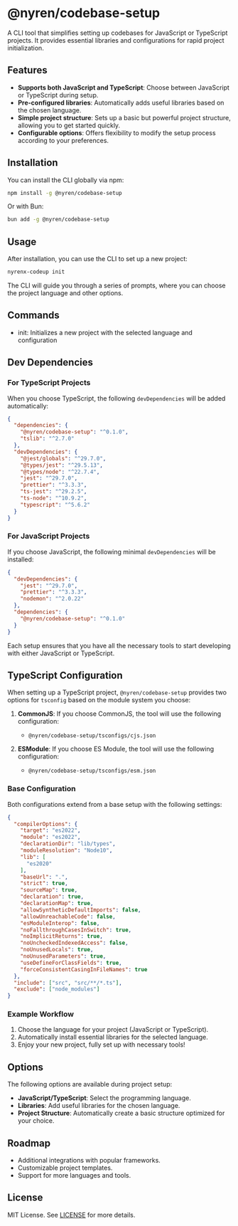 # @nyren/codebase-setup

A CLI tool that simplifies setting up codebases for JavaScript or TypeScript projects. It provides essential libraries and configurations for rapid project initialization.

## Features

- **Supports both JavaScript and TypeScript**: Choose between JavaScript or TypeScript during setup.
- **Pre-configured libraries**: Automatically adds useful libraries based on the chosen language.
- **Simple project structure**: Sets up a basic but powerful project structure, allowing you to get started quickly.
- **Configurable options**: Offers flexibility to modify the setup process according to your preferences.

## Installation

You can install the CLI globally via npm:

```bash
npm install -g @nyren/codebase-setup
```

Or with Bun:

```bash
bun add -g @nyren/codebase-setup
```

## Usage

After installation, you can use the CLI to set up a new project:

```bash
nyrenx-codeup init
```

The CLI will guide you through a series of prompts, where you can choose the project language and other options.

## Commands

- init: Initializes a new project with the selected language and configuration

## Dev Dependencies

### For TypeScript Projects

When you choose TypeScript, the following `devDependencies` will be added automatically:

```json
{
  "dependencies": {
    "@nyren/codebase-setup": "^0.1.0",
    "tslib": "^2.7.0"
  },
  "devDependencies": {
    "@jest/globals": "^29.7.0",
    "@types/jest": "^29.5.13",
    "@types/node": "^22.7.4",
    "jest": "^29.7.0",
    "prettier": "^3.3.3",
    "ts-jest": "^29.2.5",
    "ts-node": "^10.9.2",
    "typescript": "^5.6.2"
  }
}
```

### For JavaScript Projects

If you choose JavaScript, the following minimal `devDependencies` will be installed:

```json
{
  "devDependencies": {
    "jest": "^29.7.0",
    "prettier": "^3.3.3",
    "nodemon": "^2.0.22"
  },
  "dependencies": {
    "@nyren/codebase-setup": "^0.1.0"
  }
}
```

Each setup ensures that you have all the necessary tools to start developing with either JavaScript or TypeScript.

## TypeScript Configuration

When setting up a TypeScript project, `@nyren/codebase-setup` provides two options for `tsconfig` based on the module system you choose:

1. **CommonJS**: If you choose CommonJS, the tool will use the following configuration:
   - `@nyren/codebase-setup/tsconfigs/cjs.json`

2. **ESModule**: If you choose ES Module, the tool will use the following configuration:
   - `@nyren/codebase-setup/tsconfigs/esm.json`

### Base Configuration

Both configurations extend from a base setup with the following settings:

```json
{
  "compilerOptions": {
    "target": "es2022",
    "module": "es2022",
    "declarationDir": "lib/types",
    "moduleResolution": "Node10",
    "lib": [
      "es2020"
    ],
    "baseUrl": ".",
    "strict": true,
    "sourceMap": true,
    "declaration": true,
    "declarationMap": true,
    "allowSyntheticDefaultImports": false,
    "allowUnreachableCode": false,
    "esModuleInterop": false,
    "noFallthroughCasesInSwitch": true,
    "noImplicitReturns": true,
    "noUncheckedIndexedAccess": false,
    "noUnusedLocals": true,
    "noUnusedParameters": true,
    "useDefineForClassFields": true,
    "forceConsistentCasingInFileNames": true
  },
  "include": ["src", "src/**/*.ts"],
  "exclude": ["node_modules"]
}
```

### Example Workflow

1. Choose the language for your project (JavaScript or TypeScript).
2. Automatically install essential libraries for the selected language.
3. Enjoy your new project, fully set up with necessary tools!

## Options

The following options are available during project setup:

- **JavaScript/TypeScript**: Select the programming language.
- **Libraries**: Add useful libraries for the chosen language.
- **Project Structure**: Automatically create a basic structure optimized for your choice.

## Roadmap

- Additional integrations with popular frameworks.
- Customizable project templates.
- Support for more languages and tools.

## License

MIT License. See [LICENSE](./LICENSE) for more details.

